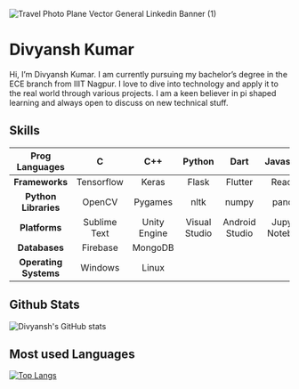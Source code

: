 ![Travel Photo Plane Vector General Linkedin Banner (1)](https://user-images.githubusercontent.com/59536047/119232342-8e072280-bb42-11eb-8f93-f7d99be1c1f8.png)


# Divyansh Kumar
Hi, I’m Divyansh Kumar. I am currently pursuing my bachelor’s degree in the ECE branch from IIIT Nagpur. I love to dive into technology and apply it to the real world through various projects. I am a keen believer in pi shaped learning and always open to discuss on new technical stuff.

## Skills
|   **Prog Languages**  |       C      |      C++     |     Python    |      Dart      |    Javascript    |
|:-----------------:|:------------:|:------------:|:-------------:|:--------------:|:----------------:|
|     **Frameworks**    |  Tensorflow  |     Keras    |     Flask     |     Flutter    |     React js     |
|  **Python Libraries** |    OpenCV    |    Pygames   |      nltk     |      numpy     |      pandas      |
|     **Platforms**     | Sublime Text | Unity Engine | Visual Studio | Android Studio | Jupyter Notebook |
|     **Databases**     |   Firebase   |    MongoDB   |               |                |                  |
| **Operating Systems** |    Windows   |     Linux    |               |                |                  |

## Github Stats
![Divyansh's GitHub stats](https://github-readme-stats.vercel.app/api?username=Drock2001&show_icons=true&theme=dark)

## Most used Languages
[![Top Langs](https://github-readme-stats.vercel.app/api/top-langs/?username=Drock2001&langs_count=5&theme=dark)](https://github.com/anuraghazra/github-readme-stats)


